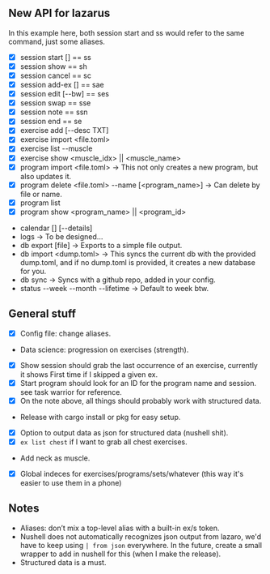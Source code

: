 ## New API for lazarus
In this example here, both session start and ss would refer to the same command, just some aliases.

- [x] session start <program> <block> [<week>] == ss
- [x] session show == sh
- [x] session cancel == sc
- [x] session add-ex <exercise> <sets> [<reps>] == sae
- [x] session edit <idx> <weight> <reps> [--bw] == ses
- [x] session swap <idx> <variation> == sse
- [x] session note <idx> <note> == ssn
- [x] session end == se
- [x] exercise add <name> <muscle> [--desc TXT]
- [x] exercise import <file.toml>
- [x] exercise list --muscle
- [x] exercise show <muscle_idx> || <muscle_name>
- [x] program import <file.toml> -> This not only creates a new program, but also updates it.
- [x] program delete <file.toml> --name [<program_name>] -> Can delete by file or name.
- [x] program list
- [x] program show <program_name> || <program_id>
- calendar [<YYYY-MM>] [--details]
- logs -> To be designed...
- db export [file] -> Exports to a simple file output.
- db import <dump.toml> -> This syncs the current db with the provided dump.toml, and if no dump.toml is provided, it creates a new database for you.
- db sync -> Syncs with a github repo, added in your config.
- status --week --month --lifetime -> Default to week btw.

## General stuff
- [x] Config file: change aliases.
- Data science: progression on exercises (strength).
- [x] Show session should grab the last occurrence of an exercise, currently it shows First time if I skipped a given ex.
- [x] Start program should look for an ID for the program name and session. see task warrior for reference. 
- [x] On the note above, all things should probably work with structured data.
- Release with cargo install or pkg for easy setup.
- [x] Option to output data as json for structured data (nushell shit).
- [x] `ex list chest` if I want to grab all chest exercises.
- Add neck as muscle.
- [x] Global indeces for exercises/programs/sets/whatever (this way it's easier to use them in a phone)

## Notes
- Aliases: don’t mix a top-level alias with a built-in ex/s token.
- Nushell does not automatically recognizes json output from lazaro, we'd have to keep using `| from json` everywhere. In the future, create a small wrapper to add in nushell for this (when I make the release).
- Structured data is a must.
